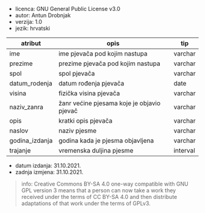 - licenca: GNU General Public License v3.0
- autor: 	Antun Drobnjak
- verzija: 1.0
- jezik:	hrvatski

| atribut	|	opis	| tip|
|--------|----------|------------|
|ime 		| ime pjevača pod kojim nastupa 	| varchar|
|prezime 	| prezime pjevača pod kojim nastupa	| varchar|
|spol		| spol pjevača				| varchar|
|datum_rodenja 	| datum rođenja pjevača			| date|
|visina		| fizička visina pjevača		| varchar|
|naziv_zanra 	| žanr većine pjesama koje je objavio pjevač | varchar|
|opis		| kratki opis pjevača			| varchar|	
| naslov 	| naziv pjesme				| varchar|
| godina_izdanja | godina kada je pjesma objavljena	| varchar|
| trajanje 	| vremenska duljina pjesme		| interval|

- datum izdanja:  31.10.2021.
- zadnja izmjena: 31.10.2021.
> info: Creative Commons BY-SA 4.0 one-way compatible with GNU GPL version 3 means that a person can now take a work they received under the terms of CC BY-SA 4.0 and then distribute adaptations of that work under the terms of GPLv3.
